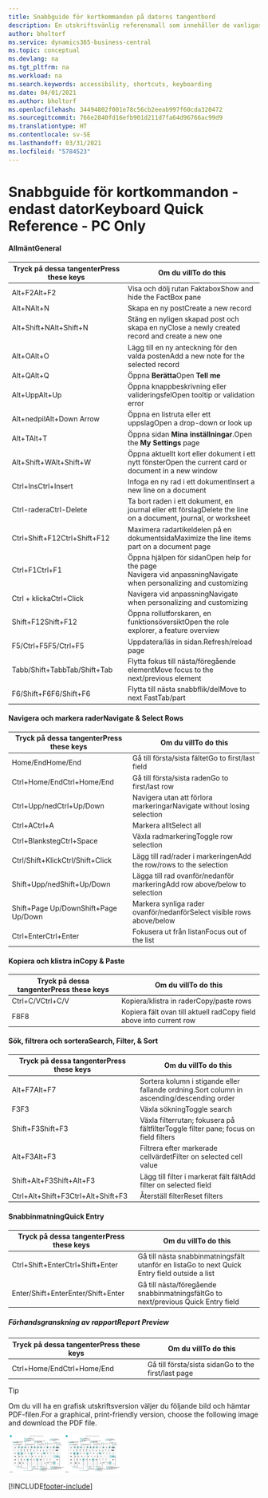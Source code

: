 ```yaml
---
title: Snabbguide för kortkommandon på datorns tangentbord
description: En utskriftsvänlig referensmall som innehåller de vanligaste kortkommandona endast för datoranvändare.
author: bholtorf
ms.service: dynamics365-business-central
ms.topic: conceptual
ms.devlang: na
ms.tgt_pltfrm: na
ms.workload: na
ms.search.keywords: accessibility, shortcuts, keyboarding
ms.date: 04/01/2021
ms.author: bholtorf
ms.openlocfilehash: 34494802f001e78c56cb2eeab997f60cda320472
ms.sourcegitcommit: 766e2840fd16efb901d211d7fa64d96766ac99d9
ms.translationtype: HT
ms.contentlocale: sv-SE
ms.lasthandoff: 03/31/2021
ms.locfileid: "5784523"
---
```

# <a name="keyboard-quick-reference---pc-only"></a><span data-ttu-id="c7de2-103">Snabbguide för kortkommandon - endast dator</span><span class="sxs-lookup"><span data-stu-id="c7de2-103">Keyboard Quick Reference - PC Only</span></span>

#### <a name="general"></a><span data-ttu-id="c7de2-104">Allmänt</span><span class="sxs-lookup"><span data-stu-id="c7de2-104">General</span></span>

|<span data-ttu-id="c7de2-105">Tryck på dessa tangenter</span><span class="sxs-lookup"><span data-stu-id="c7de2-105">Press these keys</span></span>|<span data-ttu-id="c7de2-106">Om du vill</span><span class="sxs-lookup"><span data-stu-id="c7de2-106">To do this</span></span>|  
|-|-|
|<span data-ttu-id="c7de2-107">Alt+F2</span><span class="sxs-lookup"><span data-stu-id="c7de2-107">Alt+F2</span></span>|<span data-ttu-id="c7de2-108">Visa och dölj rutan Faktabox</span><span class="sxs-lookup"><span data-stu-id="c7de2-108">Show and hide the FactBox pane</span></span>|
|<span data-ttu-id="c7de2-109">Alt+N</span><span class="sxs-lookup"><span data-stu-id="c7de2-109">Alt+N</span></span>|<span data-ttu-id="c7de2-110">Skapa en ny post</span><span class="sxs-lookup"><span data-stu-id="c7de2-110">Create a new record</span></span>|
|<span data-ttu-id="c7de2-111">Alt+Shift+N</span><span class="sxs-lookup"><span data-stu-id="c7de2-111">Alt+Shift+N</span></span>|<span data-ttu-id="c7de2-112">Stäng en nyligen skapad post och skapa en ny</span><span class="sxs-lookup"><span data-stu-id="c7de2-112">Close a newly created record and create a new one</span></span>|
|<span data-ttu-id="c7de2-113">Alt+O</span><span class="sxs-lookup"><span data-stu-id="c7de2-113">Alt+O</span></span>|<span data-ttu-id="c7de2-114">Lägg till en ny anteckning för den valda posten</span><span class="sxs-lookup"><span data-stu-id="c7de2-114">Add a new note for the selected record</span></span>|
|<span data-ttu-id="c7de2-115">Alt+Q</span><span class="sxs-lookup"><span data-stu-id="c7de2-115">Alt+Q</span></span>|<span data-ttu-id="c7de2-116">Öppna **Berätta**</span><span class="sxs-lookup"><span data-stu-id="c7de2-116">Open **Tell me**</span></span>|
|<span data-ttu-id="c7de2-117">Alt+Upp</span><span class="sxs-lookup"><span data-stu-id="c7de2-117">Alt+Up</span></span>|<span data-ttu-id="c7de2-118">Öppna knappbeskrivning eller valideringsfel</span><span class="sxs-lookup"><span data-stu-id="c7de2-118">Open tooltip or validation error</span></span>|
|<span data-ttu-id="c7de2-119">Alt+nedpil</span><span class="sxs-lookup"><span data-stu-id="c7de2-119">Alt+Down Arrow</span></span>|<span data-ttu-id="c7de2-120">Öppna en listruta eller ett uppslag</span><span class="sxs-lookup"><span data-stu-id="c7de2-120">Open a drop-down or look up</span></span>|
|<span data-ttu-id="c7de2-121">Alt+T</span><span class="sxs-lookup"><span data-stu-id="c7de2-121">Alt+T</span></span>|<span data-ttu-id="c7de2-122">Öppna sidan **Mina inställningar**.</span><span class="sxs-lookup"><span data-stu-id="c7de2-122">Open the **My Settings** page</span></span>|
|<span data-ttu-id="c7de2-123">Alt+Shift+W</span><span class="sxs-lookup"><span data-stu-id="c7de2-123">Alt+Shift+W</span></span>|<span data-ttu-id="c7de2-124">Öppna aktuellt kort eller dokument i ett nytt fönster</span><span class="sxs-lookup"><span data-stu-id="c7de2-124">Open the current card or document in a new window</span></span>|
|<span data-ttu-id="c7de2-125">Ctrl+Ins</span><span class="sxs-lookup"><span data-stu-id="c7de2-125">Ctrl+Insert</span></span>|<span data-ttu-id="c7de2-126">Infoga en ny rad i ett dokument</span><span class="sxs-lookup"><span data-stu-id="c7de2-126">Insert a new line on a document</span></span>|
|<span data-ttu-id="c7de2-127">Ctrl-radera</span><span class="sxs-lookup"><span data-stu-id="c7de2-127">Ctrl-Delete</span></span>|<span data-ttu-id="c7de2-128">Ta bort raden i ett dokument, en journal eller ett förslag</span><span class="sxs-lookup"><span data-stu-id="c7de2-128">Delete the line on a document, journal, or worksheet</span></span>|
|<span data-ttu-id="c7de2-129">Ctrl+Shift+F12</span><span class="sxs-lookup"><span data-stu-id="c7de2-129">Ctrl+Shift+F12</span></span>|<span data-ttu-id="c7de2-130">Maximera radartikeldelen på en dokumentsida</span><span class="sxs-lookup"><span data-stu-id="c7de2-130">Maximize the line items part on a document page</span></span>|
|<span data-ttu-id="c7de2-131">Ctrl+F1</span><span class="sxs-lookup"><span data-stu-id="c7de2-131">Ctrl+F1</span></span>|<span data-ttu-id="c7de2-132">Öppna hjälpen för sidan</span><span class="sxs-lookup"><span data-stu-id="c7de2-132">Open help for the page</span></span><br /><span data-ttu-id="c7de2-133">Navigera vid anpassning</span><span class="sxs-lookup"><span data-stu-id="c7de2-133">Navigate when personalizing and customizing</span></span>|
|<span data-ttu-id="c7de2-134">Ctrl + klicka</span><span class="sxs-lookup"><span data-stu-id="c7de2-134">Ctrl+Click</span></span>|<span data-ttu-id="c7de2-135">Navigera vid anpassning</span><span class="sxs-lookup"><span data-stu-id="c7de2-135">Navigate when personalizing and customizing</span></span>|
|<span data-ttu-id="c7de2-136">Shift+F12</span><span class="sxs-lookup"><span data-stu-id="c7de2-136">Shift+F12</span></span>|<span data-ttu-id="c7de2-137">Öppna rollutforskaren, en funktionsöversikt</span><span class="sxs-lookup"><span data-stu-id="c7de2-137">Open the role explorer, a feature overview</span></span>|
|<span data-ttu-id="c7de2-138">F5/Ctrl+F5</span><span class="sxs-lookup"><span data-stu-id="c7de2-138">F5/Ctrl+F5</span></span>|<span data-ttu-id="c7de2-139">Uppdatera/läs in sidan.</span><span class="sxs-lookup"><span data-stu-id="c7de2-139">Refresh/reload page</span></span>|
|<span data-ttu-id="c7de2-140">Tabb/Shift+Tabb</span><span class="sxs-lookup"><span data-stu-id="c7de2-140">Tab/Shift+Tab</span></span>|<span data-ttu-id="c7de2-141">Flytta fokus till nästa/föregående element</span><span class="sxs-lookup"><span data-stu-id="c7de2-141">Move focus to the next/previous element</span></span>|
|<span data-ttu-id="c7de2-142">F6/Shift+F6</span><span class="sxs-lookup"><span data-stu-id="c7de2-142">F6/Shift+F6</span></span>|<span data-ttu-id="c7de2-143">Flytta till nästa snabbflik/del</span><span class="sxs-lookup"><span data-stu-id="c7de2-143">Move to next FastTab/part</span></span>|

#### <a name="navigate--select-rows"></a><span data-ttu-id="c7de2-144">Navigera och markera rader</span><span class="sxs-lookup"><span data-stu-id="c7de2-144">Navigate & Select Rows</span></span>

|<span data-ttu-id="c7de2-145">Tryck på dessa tangenter</span><span class="sxs-lookup"><span data-stu-id="c7de2-145">Press these keys</span></span>|<span data-ttu-id="c7de2-146">Om du vill</span><span class="sxs-lookup"><span data-stu-id="c7de2-146">To do this</span></span>|
|-|-|
|<span data-ttu-id="c7de2-147">Home/End</span><span class="sxs-lookup"><span data-stu-id="c7de2-147">Home/End</span></span>|<span data-ttu-id="c7de2-148">Gå till första/sista fältet</span><span class="sxs-lookup"><span data-stu-id="c7de2-148">Go to first/last field</span></span>|
|<span data-ttu-id="c7de2-149">Ctrl+Home/End</span><span class="sxs-lookup"><span data-stu-id="c7de2-149">Ctrl+Home/End</span></span> |<span data-ttu-id="c7de2-150">Gå till första/sista raden</span><span class="sxs-lookup"><span data-stu-id="c7de2-150">Go to first/last row</span></span>|
|<span data-ttu-id="c7de2-151">Ctrl+Upp/ned</span><span class="sxs-lookup"><span data-stu-id="c7de2-151">Ctrl+Up/Down</span></span>|<span data-ttu-id="c7de2-152">Navigera utan att förlora markeringar</span><span class="sxs-lookup"><span data-stu-id="c7de2-152">Navigate without losing selection</span></span>|
|<span data-ttu-id="c7de2-153">Ctrl+A</span><span class="sxs-lookup"><span data-stu-id="c7de2-153">Ctrl+A</span></span> |<span data-ttu-id="c7de2-154">Markera allt</span><span class="sxs-lookup"><span data-stu-id="c7de2-154">Select all</span></span>|
|<span data-ttu-id="c7de2-155">Ctrl+Blanksteg</span><span class="sxs-lookup"><span data-stu-id="c7de2-155">Ctrl+Space</span></span>|<span data-ttu-id="c7de2-156">Växla radmarkering</span><span class="sxs-lookup"><span data-stu-id="c7de2-156">Toggle row selection</span></span>|
|<span data-ttu-id="c7de2-157">Ctrl/Shift+Klick</span><span class="sxs-lookup"><span data-stu-id="c7de2-157">Ctrl/Shift+Click</span></span>|<span data-ttu-id="c7de2-158">Lägg till rad/rader i markeringen</span><span class="sxs-lookup"><span data-stu-id="c7de2-158">Add the row/rows to the selection</span></span>|
|<span data-ttu-id="c7de2-159">Shift+Upp/ned</span><span class="sxs-lookup"><span data-stu-id="c7de2-159">Shift+Up/Down</span></span>|<span data-ttu-id="c7de2-160">Lägga till rad ovanför/nedanför markering</span><span class="sxs-lookup"><span data-stu-id="c7de2-160">Add row above/below to selection</span></span>|
|<span data-ttu-id="c7de2-161">Shift+Page Up/Down</span><span class="sxs-lookup"><span data-stu-id="c7de2-161">Shift+Page Up/Down</span></span>|<span data-ttu-id="c7de2-162">Markera synliga rader ovanför/nedanför</span><span class="sxs-lookup"><span data-stu-id="c7de2-162">Select visible rows above/below</span></span>|
|<span data-ttu-id="c7de2-163">Ctrl+Enter</span><span class="sxs-lookup"><span data-stu-id="c7de2-163">Ctrl+Enter</span></span>|<span data-ttu-id="c7de2-164">Fokusera ut från listan</span><span class="sxs-lookup"><span data-stu-id="c7de2-164">Focus out of the list</span></span>|

#### <a name="copy--paste"></a><span data-ttu-id="c7de2-165">Kopiera och klistra in</span><span class="sxs-lookup"><span data-stu-id="c7de2-165">Copy & Paste</span></span>

|<span data-ttu-id="c7de2-166">Tryck på dessa tangenter</span><span class="sxs-lookup"><span data-stu-id="c7de2-166">Press these keys</span></span>|<span data-ttu-id="c7de2-167">Om du vill</span><span class="sxs-lookup"><span data-stu-id="c7de2-167">To do this</span></span>|
|-|-|
|<span data-ttu-id="c7de2-168">Ctrl+C/V</span><span class="sxs-lookup"><span data-stu-id="c7de2-168">Ctrl+C/V</span></span>|<span data-ttu-id="c7de2-169">Kopiera/klistra in rader</span><span class="sxs-lookup"><span data-stu-id="c7de2-169">Copy/paste rows</span></span>|
|<span data-ttu-id="c7de2-170">F8</span><span class="sxs-lookup"><span data-stu-id="c7de2-170">F8</span></span>|<span data-ttu-id="c7de2-171">Kopiera fält ovan till aktuell rad</span><span class="sxs-lookup"><span data-stu-id="c7de2-171">Copy field above into current row</span></span>|

#### <a name="search-filter--sort"></a><span data-ttu-id="c7de2-172">Sök, filtrera och sortera</span><span class="sxs-lookup"><span data-stu-id="c7de2-172">Search, Filter, & Sort</span></span>

|<span data-ttu-id="c7de2-173">Tryck på dessa tangenter</span><span class="sxs-lookup"><span data-stu-id="c7de2-173">Press these keys</span></span>|<span data-ttu-id="c7de2-174">Om du vill</span><span class="sxs-lookup"><span data-stu-id="c7de2-174">To do this</span></span>|
|-|-|
|<span data-ttu-id="c7de2-175">Alt+F7</span><span class="sxs-lookup"><span data-stu-id="c7de2-175">Alt+F7</span></span>|<span data-ttu-id="c7de2-176">Sortera kolumn i stigande eller fallande ordning.</span><span class="sxs-lookup"><span data-stu-id="c7de2-176">Sort column in ascending/descending order</span></span>|
|<span data-ttu-id="c7de2-177">F3</span><span class="sxs-lookup"><span data-stu-id="c7de2-177">F3</span></span>|<span data-ttu-id="c7de2-178">Växla sökning</span><span class="sxs-lookup"><span data-stu-id="c7de2-178">Toggle search</span></span>|
|<span data-ttu-id="c7de2-179">Shift+F3</span><span class="sxs-lookup"><span data-stu-id="c7de2-179">Shift+F3</span></span>|<span data-ttu-id="c7de2-180">Växla filterrutan; fokusera på fältfilter</span><span class="sxs-lookup"><span data-stu-id="c7de2-180">Toggle filter pane; focus on field filters</span></span>|
|<span data-ttu-id="c7de2-181">Alt+F3</span><span class="sxs-lookup"><span data-stu-id="c7de2-181">Alt+F3</span></span>|<span data-ttu-id="c7de2-182">Filtrera efter markerade cellvärdet</span><span class="sxs-lookup"><span data-stu-id="c7de2-182">Filter on selected cell value</span></span>|
|<span data-ttu-id="c7de2-183">Shift+Alt+F3</span><span class="sxs-lookup"><span data-stu-id="c7de2-183">Shift+Alt+F3</span></span>|<span data-ttu-id="c7de2-184">Lägg till filter i markerat fält fält</span><span class="sxs-lookup"><span data-stu-id="c7de2-184">Add filter on selected field</span></span>|
|<span data-ttu-id="c7de2-185">Ctrl+Alt+Shift+F3</span><span class="sxs-lookup"><span data-stu-id="c7de2-185">Ctrl+Alt+Shift+F3</span></span>|<span data-ttu-id="c7de2-186">Återställ filter</span><span class="sxs-lookup"><span data-stu-id="c7de2-186">Reset filters</span></span>|

#### <a name="quick-entry"></a><span data-ttu-id="c7de2-187">Snabbinmatning</span><span class="sxs-lookup"><span data-stu-id="c7de2-187">Quick Entry</span></span>

|<span data-ttu-id="c7de2-188">Tryck på dessa tangenter</span><span class="sxs-lookup"><span data-stu-id="c7de2-188">Press these keys</span></span>|<span data-ttu-id="c7de2-189">Om du vill</span><span class="sxs-lookup"><span data-stu-id="c7de2-189">To do this</span></span>|
|-|-|
|<span data-ttu-id="c7de2-190">Ctrl+Shift+Enter</span><span class="sxs-lookup"><span data-stu-id="c7de2-190">Ctrl+Shift+Enter</span></span>|<span data-ttu-id="c7de2-191">Gå till nästa snabbinmatningsfält utanför en lista</span><span class="sxs-lookup"><span data-stu-id="c7de2-191">Go to next Quick Entry field outside a list</span></span>|
|<span data-ttu-id="c7de2-192">Enter/Shift+Enter</span><span class="sxs-lookup"><span data-stu-id="c7de2-192">Enter/Shift+Enter</span></span>|<span data-ttu-id="c7de2-193">Gå till nästa/föregående snabbinmatningsfält</span><span class="sxs-lookup"><span data-stu-id="c7de2-193">Go to next/previous Quick Entry field</span></span>|
##### <a name="report-preview"></a><span data-ttu-id="c7de2-194">Förhandsgranskning av rapport</span><span class="sxs-lookup"><span data-stu-id="c7de2-194">Report Preview</span></span>

|<span data-ttu-id="c7de2-195">Tryck på dessa tangenter</span><span class="sxs-lookup"><span data-stu-id="c7de2-195">Press these keys</span></span>|<span data-ttu-id="c7de2-196">Om du vill</span><span class="sxs-lookup"><span data-stu-id="c7de2-196">To do this</span></span>|
|-|-|
|<span data-ttu-id="c7de2-197">Ctrl+Home/End</span><span class="sxs-lookup"><span data-stu-id="c7de2-197">Ctrl+Home/End</span></span>|<span data-ttu-id="c7de2-198">Gå till första/sista sidan</span><span class="sxs-lookup"><span data-stu-id="c7de2-198">Go to the first/last page</span></span>|

> [!TIP]
> <span data-ttu-id="c7de2-199">Om du vill ha en grafisk utskriftsversion väljer du följande bild och hämtar PDF-filen.</span><span class="sxs-lookup"><span data-stu-id="c7de2-199">For a graphical, print-friendly version, choose the following image and download the PDF file.</span></span>
>
> <span data-ttu-id="c7de2-200">[![Ikon som öppnar en PDF-fil](media/keyboard_shortcut_inline.png)](media/keyboard_shortcuts.pdf)</span><span class="sxs-lookup"><span data-stu-id="c7de2-200">[![Icon that opens a PDF](media/keyboard_shortcut_inline.png)](media/keyboard_shortcuts.pdf)</span></span>


[!INCLUDE[footer-include](includes/footer-banner.md)]